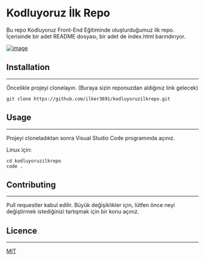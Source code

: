 # Kodluyoruz İlk Repo
Bu repo Kodluyoruz Front-End Eğitiminde oluşturduğumuz ilk repo. İçerisinde bir adet README dosyası, bir adet de index.html barındırıyor.

[![image](https://www.linkpicture.com/q/repo_1.png)](https://www.linkpicture.com/view.php?img=LPic63657959c05fc1076157295)

## Installation
------------------------------------------------------------------------------------
Öncelikle projeyi clonelayın. (Buraya sizin reponuzdan aldığınız link gelecek)

```
git clone https://github.com/ilker3691/kodluyoruzilkrepo.git
```

## Usage
-----------------------------------
Projeyi cloneladıktan sonra Visual Studio Code programında açınız.

Linux için:

```
cd kodluyoruzilkrepo
code .
```

## Contributing
-------------------------
Pull requestler kabul edilir. Büyük değişiklikler için, lütfen önce neyi değiştirmek istediğinizi tartışmak için bir konu açınız.

## Licence
-----------------------------------
[MIT](https://choosealicense.com/licenses/mit/)








